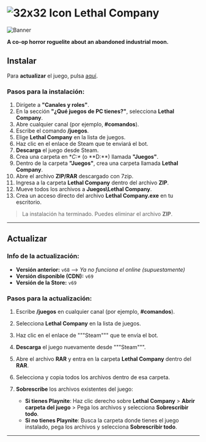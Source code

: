 ﻿# ![32x32 Icon](https://cdn2.steamgriddb.com/icon/5d29c687a58bc919bd4b28609e2f7134/32/32x32.png) Lethal Company
![Banner](https://cdn2.steamgriddb.com/hero_thumb/d24b5b45c12c52ba7ad088c4663cd5c8.jpg)

**A co-op horror roguelite about an abandoned industrial moon.**

## Instalar

Para **actualizar** el juego, pulsa [aquí](https://hotel-viciados.github.io/Portal/games/lethal_company/install#actualizar).

### Pasos para la instalación:

1. Dirígete a **"Canales y roles"**.
2. En la sección **"¿Qué juegos de PC tienes?"**, selecciona **Lethal Company**.
3. Abre cualquier canal (por ejemplo, **#comandos**).
4. Escribe el comando **/juegos**.
5. Elige **Lethal Company** en la lista de juegos.
6. Haz clic en el enlace de Steam que te enviará el bot.
7. **Descarga** el juego desde Steam.
8. Crea una carpeta en **C:\** (o **D:\**) llamada **"Juegos"**.
9. Dentro de la carpeta **"Juegos"**, crea una carpeta llamada **Lethal Company**.
10. Abre el archivo **ZIP/RAR** descargado con 7zip.
11. Ingresa a la carpeta **Lethal Company** dentro del archivo **ZIP**.
12. Mueve todos los archivos a **Juegos\Lethal Company**.
13. Crea un acceso directo del archivo **Lethal Company.exe** en tu escritorio.

> La instalación ha terminado. Puedes eliminar el archivo **ZIP**.

---

## Actualizar

### Info de la actualización:
- **Versión anterior:** `v68` --> _Ya no funciona el online (supuestamente)_
- **Versión disponible (CDN):** `v69`
- **Versión de la Store:** `v69`

### Pasos para la actualización:

1. Escribe **/juegos** en cualquier canal (por ejemplo, **#comandos**).
2. Selecciona **Lethal Company** en la lista de juegos.
3. Haz clic en el enlace de """Steam""" que te envía el bot.
4. **Descarga** el juego nuevamente desde """Steam""".
5. Abre el archivo **RAR** y entra en la carpeta **Lethal Company** dentro del **RAR**.
6. Selecciona y copia todos los archivos dentro de esa carpeta.
7. **Sobrescribe** los archivos existentes del juego:

   - **Si tienes Playnite**: Haz clic derecho sobre **Lethal Company** > **Abrir carpeta del juego** > Pega los archivos y selecciona **Sobrescribir todo**.
   - **Si no tienes Playnite**: Busca la carpeta donde tienes el juego instalado, pega los archivos y selecciona **Sobrescribir todo**.

---
